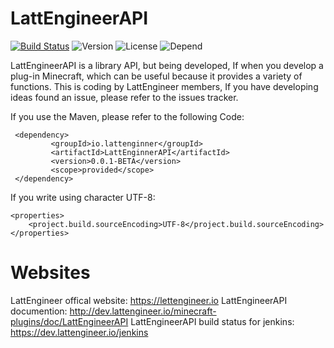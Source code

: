 # LattEngineerAPI
[![Build Status](https://travis-ci.org/LattEngineer/LattEngineerAPI.svg?branch=master)](https://travis-ci.org/LattEngineer/LattEngineerAPI) ![Version](https://img.shields.io/badge/Version-0.0.1--BETA-red.svg) ![License](https://img.shields.io/packagist/l/doctrine/orm.svg) ![Depend](https://img.shields.io/david/strongloop/express.svg)

LattEngineerAPI is a library API, but being developed, If when you develop a plug-in Minecraft, which can be useful because it provides a variety of functions. This is coding by LattEngineer members, If you have developing ideas found an issue, please refer to the issues tracker.

If you use the Maven, please refer to the following Code:

     <dependency>
             <groupId>io.lattenginner</groupId>
             <artifactId>LattEnginnerAPI</artifactId>
             <version>0.0.1-BETA</version>
             <scope>provided</scope>
     </dependency>
     
If you write using character UTF-8:

    <properties>
        <project.build.sourceEncoding>UTF-8</project.build.sourceEncoding>
    </properties>

# Websites
LattEngineer offical website: https://lettengineer.io
LattEngineerAPI documention: http://dev.lattengineer.io/minecraft-plugins/doc/LattEngineerAPI
LattEngineerAPI build status for jenkins: https://dev.lattengineer.io/jenkins
